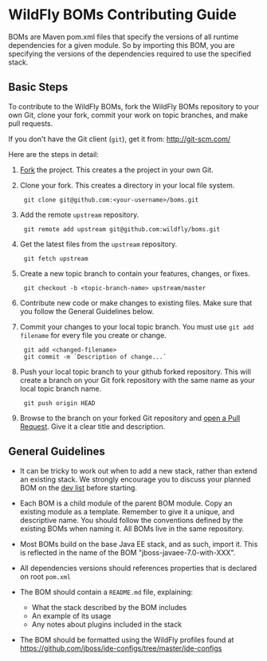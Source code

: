 WildFly BOMs Contributing Guide
=====================================

BOMs are Maven pom.xml files that specify the versions of all runtime dependencies for a given module.  So by importing this BOM, you are specifying the versions of the dependencies required to use the specified stack.

Basic Steps
-----------

To contribute to the WildFly BOMs, fork the WildFly BOMs repository to your own Git, clone your fork, commit your work on topic branches, and make pull requests.

If you don't have the Git client (`git`), get it from: <http://git-scm.com/>

Here are the steps in detail:

1. [Fork](https://github.com/wildfly/boms/fork_select) the project. This creates a the project in your own Git.

2. Clone your fork. This creates a directory in your local file system.

        git clone git@github.com:<your-username>/boms.git

3. Add the remote `upstream` repository.

        git remote add upstream git@github.com:wildfly/boms.git

4. Get the latest files from the `upstream` repository.

        git fetch upstream

5. Create a new topic branch to contain your features, changes, or fixes.

        git checkout -b <topic-branch-name> upstream/master

6. Contribute new code or make changes to existing files. Make sure that you follow the General Guidelines below.

7. Commit your changes to your local topic branch. You must use `git add filename` for every file you create or change.

        git add <changed-filename>
        git commit -m `Description of change...`

8. Push your local topic branch to your github forked repository. This will create a branch on your Git fork repository with the same name as your local topic branch name.

        git push origin HEAD            

9. Browse to the <topic-branch-name> branch on your forked Git repository and [open a Pull Request](http://help.github.com/send-pull-requests/). Give it a clear title and description.

General Guidelines
------------------

* It can be tricky to work out when to add a new stack, rather than extend an existing stack. We strongly encourage you to discuss your planned BOM on the [dev list](https://lists.jboss.org/mailman/listinfo/wildfly-dev) before starting.

* Each BOM is a child module of the parent BOM module. Copy an existing module as a template. Remember to give it a unique, and descriptive name. You should follow the conventions defined by the existing BOMs when naming it. All BOMs live in the same repository.

* Most BOMs build on the base Java EE stack, and as such, import it. This is reflected in the name of the BOM "jboss-javaee-7.0-with-XXX".

* All dependencies versions should references properties that is declared on root `pom.xml`

* The BOM should contain a `README.md` file, explaining:
   * What the stack described by the BOM includes 
   * An example of its usage
   * Any notes about plugins included in the stack

* The BOM should be formatted using the WildFly profiles found at <https://github.com/jboss/ide-configs/tree/master/ide-configs>

